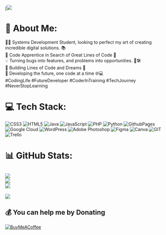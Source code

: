 [![](https://img.freepik.com/premium-photo/abstract-modern-tech-programming-code-screen-developer-c-programming-language-computer-script-technology-background-software_505353-127.jpg)

# 💫 About Me:
👨‍💻 Systems Development Student, looking to perfect my art of creating incredible digital solutions. 📚 <br>🌟 Code Apprentice in Search of Great Lines of Code 🚀<br>💡 Turning bugs into features, and problems into opportunities. 🐛🛠️ <br>🚧 Building Lines of Code and Dreams 🚧<br>🔧 Developing the future, one code at a time 🌐💻 <br>#CodingLife #FutureDeveloper #CoderInTraining #TechJourney #NeverStopLearning


# 💻 Tech Stack:
![CSS3](https://img.shields.io/badge/css3-%231572B6.svg?style=for-the-badge&logo=css3&logoColor=white) ![HTML5](https://img.shields.io/badge/html5-%23E34F26.svg?style=for-the-badge&logo=html5&logoColor=white) ![Java](https://img.shields.io/badge/java-%23ED8B00.svg?style=for-the-badge&logo=openjdk&logoColor=white) ![JavaScript](https://img.shields.io/badge/javascript-%23323330.svg?style=for-the-badge&logo=javascript&logoColor=%23F7DF1E) ![PHP](https://img.shields.io/badge/php-%23777BB4.svg?style=for-the-badge&logo=php&logoColor=white) ![Python](https://img.shields.io/badge/python-3670A0?style=for-the-badge&logo=python&logoColor=ffdd54) ![GithubPages](https://img.shields.io/badge/github%20pages-121013?style=for-the-badge&logo=github&logoColor=white) ![Google Cloud](https://img.shields.io/badge/GoogleCloud-%234285F4.svg?style=for-the-badge&logo=google-cloud&logoColor=white) ![WordPress](https://img.shields.io/badge/WordPress-%23117AC9.svg?style=for-the-badge&logo=WordPress&logoColor=white) ![Adobe Photoshop](https://img.shields.io/badge/adobe%20photoshop-%2331A8FF.svg?style=for-the-badge&logo=adobe%20photoshop&logoColor=white) ![Figma](https://img.shields.io/badge/figma-%23F24E1E.svg?style=for-the-badge&logo=figma&logoColor=white) ![Canva](https://img.shields.io/badge/Canva-%2300C4CC.svg?style=for-the-badge&logo=Canva&logoColor=white) ![GIT](https://img.shields.io/badge/Git-fc6d26?style=for-the-badge&logo=git&logoColor=white) ![Trello](https://img.shields.io/badge/Trello-%23026AA7.svg?style=for-the-badge&logo=Trello&logoColor=white)
# 📊 GitHub Stats:
![](https://github-readme-stats.vercel.app/api?username=joartur&theme=radical&hide_border=false&include_all_commits=true&count_private=false)<br/>
![](https://github-readme-streak-stats.herokuapp.com/?user=joartur&theme=radical&hide_border=false)<br/>
![](https://github-readme-stats.vercel.app/api/top-langs/?username=joartur&theme=radical&hide_border=false&include_all_commits=true&count_private=false&layout=compact)
---
[![](https://visitcount.itsvg.in/api?id=joartur&icon=9&color=6)](https://visitcount.itsvg.in)

  ## 💰 You can help me by Donating
  [![BuyMeACoffee](https://img.shields.io/badge/Buy%20Me%20a%20Coffee-ffdd00?style=for-the-badge&logo=buy-me-a-coffee&logoColor=black)](https://buymeacoffee.com/llrhX4uSjl) 

  
<!-- Proudly created with GPRM ( https://gprm.itsvg.in ) -->
